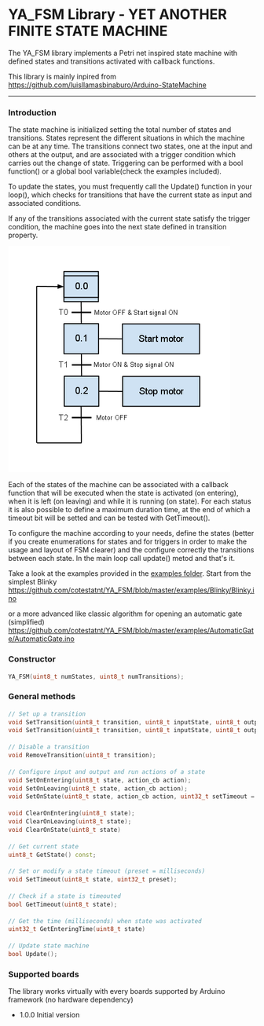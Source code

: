 
# YA_FSM Library - YET ANOTHER FINITE STATE MACHINE

The YA_FSM library implements a Petri net inspired state machine with defined states and transitions activated with callback functions.


This library is mainly inpired from https://github.com/luisllamasbinaburo/Arduino-StateMachine
___
### Introduction

The state machine is initialized setting the total number of states and transitions. States represent the different situations in which the machine can be at any time. The transitions connect two states, one at the input and others at the output, and are associated with a trigger condition which carries out the change of state. Triggering can be performed with a bool function() or a global bool variable(check the examples included).

To update the states, you must frequently call the Update() function in your loop(), which checks for transitions that have the current state as input and associated conditions.

If any of the transitions associated with the current state satisfy the trigger condition, the machine goes into the next state  defined in transition property.

![SFC example](/SFC_esempio.png)

Each of the states of the machine can be associated with a callback function that will be executed when the state is activated (on entering), when it is left (on leaving) and while it is running (on state). For each status it is also possible to define a maximum duration time, at the end of which a timeout bit will be setted and can be tested with GetTimeout().

To configure the machine according to your needs, define the states (better if you create enumerations for states and for triggers in order to make the usage and layout of FSM clearer) and the configure correctly the transitions between each state. 
In the main loop call update() metod and that's it.

Take a look at the examples provided in the [examples folder](https://github.com/cotestatnt/YA_FSM/tree/master/examples).
Start from the simplest Blinky https://github.com/cotestatnt/YA_FSM/blob/master/examples/Blinky/Blinky.ino

or a more advanced like classic algorithm for opening an automatic gate (simplified)
https://github.com/cotestatnt/YA_FSM/blob/master/examples/AutomaticGate/AutomaticGate.ino




### Constructor

```c++
YA_FSM(uint8_t numStates, uint8_t numTransitions);
```
### General methods
```c++
// Set up a transition
void SetTransition(uint8_t transition, uint8_t inputState, uint8_t outputState, condition_cb condition);
void SetTransition(uint8_t transition, uint8_t inputState, uint8_t outputState, bool condition);

// Disable a transition
void RemoveTransition(uint8_t transition);
	
// Configure input and output and run actions of a state
void SetOnEntering(uint8_t state, action_cb action);
void SetOnLeaving(uint8_t state, action_cb action);
void SetOnState(uint8_t state, action_cb action, uint32_t setTimeout = 0)   // 0 disabled

void ClearOnEntering(uint8_t state);
void ClearOnLeaving(uint8_t state);
void ClearOnState(uint8_t state)
	
// Get current state
uint8_t GetState() const;

// Set or modify a state timeout (preset = milliseconds)
void SetTimeout(uint8_t state, uint32_t preset);

// Check if a state is timeouted
bool GetTimeout(uint8_t state);

// Get the time (milliseconds) when state was activated
uint32_t GetEnteringTime(uint8_t state) 
	
// Update state machine
bool Update();
```

### Supported boards
The library works virtually with every boards supported by Arduino framework (no hardware dependency)




+ 1.0.0 Initial version

